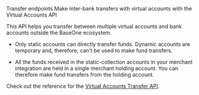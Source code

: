 Transfer endpoints
Make inter-bank transfers with virtual accounts with the Virtual Accounts API



This API helps you transfer between multiple virtual accounts and bank accounts outside the BaseOne ecosystem.

- Only static accounts can directly transfer funds. Dynamic accounts are temporary and, therefore, can't be used to make fund transfers. 

- All the funds received in the static-collection accounts in your merchant integration are held in a single merchant holding account. You can therefore make fund transfers from the holding account.

Check out the reference for the [Virtual Accounts Transfer API](https://developer.baseone.co/reference/intra-account-transfer).